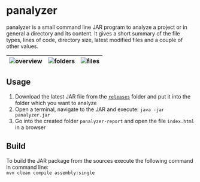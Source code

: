 panalyzer
=========

panalyzer is a small command line JAR program to analyze a project or in general a directory and its content. It gives a short summary of the file types, lines of code, directory size, latest modified files and a couple of other values.

|![overview](http://i.imgur.com/MfonwCB.jpg)|![folders](http://i.imgur.com/AAjbASv.jpg)|![files](http://i.imgur.com/2uxk2WH.jpg)|
|---|---|---|

Usage
-----
1. Download the latest JAR file from the [`releases`](/releases) folder and put it into the folder which you want to analyze
2. Open a terminal, navigate to the JAR and execute: `java -jar panalyzer.jar`
3. Go into the created folder `panalyzer-report` and open the file `index.html` in a browser

Build
-----
To build the JAR package from the sources execute the following command in command line:  
`mvn clean compile assembly:single`
